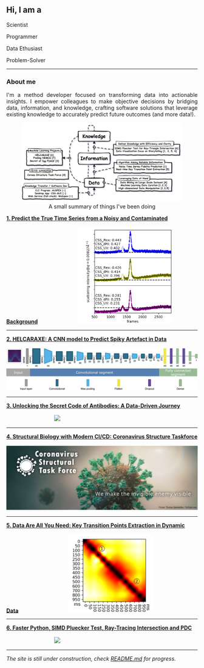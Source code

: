 ## Hi, I am a <span id="typed"></span>

<div id="typed-strings">
  <p>Scientist</p>
  <p>Programmer</p>
  <p>Data Ethusiast</p>
  <p>Problem-Solver</p>
</div>

<script>
  document.addEventListener('DOMContentLoaded', function() {
    var typed = new Typed('#typed', {
      stringsElement: '#typed-strings',
      typeSpeed: 50,
      backSpeed: 30,
      loop: true,
      startDelay: 1000
    });
  });
</script>

---

### About me

<div style="text-align: justify;">
I'm a method developer focused on transforming data into actionable insights. I empower colleagues to make objective decisions by bridging data, information, and knowledge, crafting software solutions that leverage existing knowledge to accurately predict future outcomes (and more data!).
</div>

<figure id="experience-summary">
  <img src="images/flow_portfolio.v2.svg?raw=true"/>
  <figcaption style="text-align: center;">A small summary of things I've been doing</figcaption>
</figure>

<a class="inline-link" href="project_1.html" style="font-weight: bold;">1. Predict the True Time Series from a Noisy and Contaminated Background</a>
<img src="images/score_shannon.webp?raw=true"  style="width: 50%; padding-left: 20%; margin-top: 1rem"/>

---

<a class="inline-link" href="project_2.html" style="font-weight: bold;">2. HELCARAXE: A CNN model to Predict Spiky Artefact in Data</a>
<img src="images/helcaraxe_cnn.JPG?raw=true" style="margin-top: 1rem"/>

---

<a class="inline-link" href="project_3.html" style="font-weight: bold;">3. Unlocking the Secret Code of Antibodies: A Data-Driven Journey</a>
<img src="images/fab_flexible.gif?raw=true"  style="width: 45%; padding-left: 25%; margin-top: 1rem;"/>

---

<a class="inline-link" href="project_4.html" style="font-weight: bold;">4. Structural Biology with Modern CI/CD: Coronavirus Structure Taskforce</a>
<img src="images/cstf_banner.png?raw=true" style="width: 100%; margin-top: 1rem;"/>

---

<a class="inline-link" href="project_5.html" style="font-weight: bold;">5. Data Are All You Need: Key Transition Points Extraction in Dynamic Data</a>
<img src="images/csv_cormap.png?raw=true"  style="width: 45%; padding-left: 25%; margin-top: 1rem;"/>

---

<a class="inline-link" href="project_6.html" style="font-weight: bold;">6. Faster Python, SIMD Pluecker Test, Ray-Tracing Intersection and PDC</a>
<img src="images/hull.gif?raw=true"  style="width: 45%; padding-left: 25%; margin-top: 1rem;"/>

---

_The site is still under construction, check <a class="inline-link" href="README.md">README.md</a> for progress._